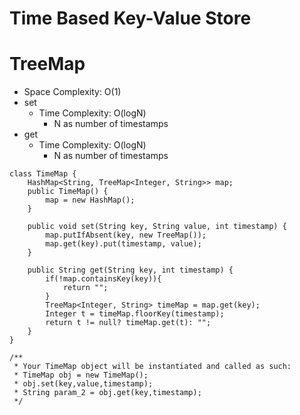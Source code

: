 # Time Based Key-Value Store

# TreeMap

- Space Complexity: O(1)
- set
  - Time Complexity: O(logN)
    - N as number of timestamps
- get
  - Time Complexity: O(logN)
    - N as number of timestamps

```
class TimeMap {
    HashMap<String, TreeMap<Integer, String>> map;
    public TimeMap() {
        map = new HashMap();
    }

    public void set(String key, String value, int timestamp) {
        map.putIfAbsent(key, new TreeMap());
        map.get(key).put(timestamp, value);
    }

    public String get(String key, int timestamp) {
        if(!map.containsKey(key)){
            return "";
        }
        TreeMap<Integer, String> timeMap = map.get(key);
        Integer t = timeMap.floorKey(timestamp);
        return t != null? timeMap.get(t): "";
    }
}
```

```
/**
 * Your TimeMap object will be instantiated and called as such:
 * TimeMap obj = new TimeMap();
 * obj.set(key,value,timestamp);
 * String param_2 = obj.get(key,timestamp);
 */
```
